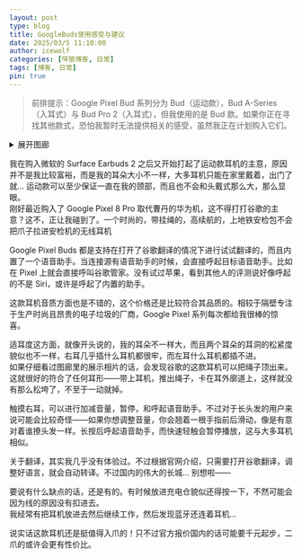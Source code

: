 ```yaml
---
layout: post
type: blog
title: GoogleBuds使用感受与建议
date: 2025/03/5 11:10:00
author: icewolf
categories: [咩狼博客, 日常]
tags: [博客, 日常]
pin: true
---
```


> 前排提示：Google Pixel Bud 系列分为 Bud（运动款），Bud A-Series（入耳式）与 Bud Pro 2（入耳式），但我使用的是 Bud 款。如果你正在寻找其他款式，恐怕我暂时无法提供相关的感受，虽然我正在计划购入它们。
<details>
  <summary>展开图廊</summary>
  
  ![合照](https://github.com/AmarokIce/amarokice.github.io/blob/master/assets/img/post/PixelBud/  PXL_20250306_031407494.jpg)  
  ![闭合状态](https://github.com/AmarokIce/amarokice.github.io/blob/master/assets/img/post/PixelBud/  PXL_20250306_031358178.jpg)  
  ![归位状态](https://github.com/AmarokIce/amarokice.github.io/blob/master/assets/img/post/PixelBud/  PXL_20250306_031443314.jpg)  
  ![空仓状态](https://github.com/AmarokIce/amarokice.github.io/blob/master/assets/img/post/PixelBud/  PXL_20250306_031353094.jpg)  
</details>

<p />

我在购入微软的 Surface Earbuds 2 之后又开始打起了运动款耳机的主意，原因并不是我比较富裕，而是我的耳朵大小不一样，大多耳机只能在家里戴着，出门了就... 运动款可以至少保证一直在我的颈部，而且也不会和头戴式那么大，那么显眼。  
刚好最近购入了 Google Pixel 8 Pro 取代曹丹的华为机，这不得打打谷歌的主意？这不，正让我碰到了。一个时尚的，带挂绳的，高续航的，上地铁安检包不会把爪子拉进安检机的无线耳机

Google Pixel Buds 都是支持在打开了谷歌翻译的情况下进行试试翻译的，而且内置了一个语音助手。当连接源有语音助手的时候，会直接呼起目标语音助手。比如在 Pixel 上就会直接呼叫谷歌管家。没有试过苹果，看到其他人的评测说好像呼起的不是 Siri，或许是呼起了内置的助手。

这款耳机音质方面也是不错的，这个价格还是比较符合其品质的。相较于隔壁专注于生产时尚且昂贵的电子垃圾的厂商，Google Pixel 系列每次都给我很棒的惊喜。

适耳度这方面，就像开头说的，我的耳朵不一样大，而且两个耳朵的耳洞的松紧度貌似也不一样，右耳几乎插什么耳机都很牢，而左耳什么耳机都插不进。  
如果仔细看过图廊里的展示相片的话，会发现谷歌的这款耳机可以把绳子顶出来。这就很好的符合了任何耳形——带上耳机，推出绳子，卡在耳外廓道上，这样就没有那么松垮了，不至于一动就掉。

触摸右耳，可以进行加减音量，暂停，和呼起语音助手。不过对于长头发的用户来说可能会比较奇怪——如果你想调整音量，你会翘着一根手指前后滑动，像是有意对着谁撩头发一样。长按后呼起语音助手，而快速轻触会暂停播放，这与大多耳机相似。

关于翻译，其实我几乎没有体验过。不过根据官网介绍，只需要打开谷歌翻译，调整好语言，就会自动转译。不过国内的伟大的长城... 别想啦——

要说有什么缺点的话，还是有的。有时候放进充电仓貌似还得按一下，不然可能会因为线的原因没有扣进去。  
我经常有把耳机放进去然后继续工作，然后发现蓝牙还连着耳机...  

说实话这款耳机还是挺值得入爪的！只不过官方报价国内的话可能要千元起步，二爪的或许会更有性价比。
